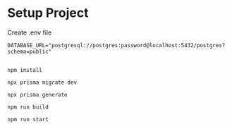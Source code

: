 # Setup Project

Create .env file

```
DATABASE_URL="postgresql://postgres:password@localhost:5432/postgres?schema=public"
```

```shell

npm install

npx prisma migrate dev

npx prisma generate

npm run build

npm run start

```
